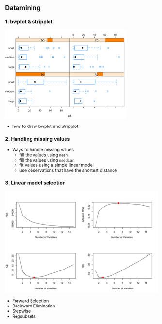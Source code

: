 ## Datamining

### 1. bwplot & stripplot
<p>
    <img src="png/stripplot.PNG" width="400" />
</p>  

* how to draw bwplot and stripplot 
    
### 2. Handling missing values
* Ways to handle missing values
    + fill the values using `mean`
    + fill the values using `meadian`
    + fit values using a simple linear model
    + use observations that have the shortest distance  
     
### 3. Linear model selection
<p>
   <img src="png/linear_model_selection.png" width="600" />
</p>

* Forward Selection
* Backward Elimination
* Stepwise
* Regsubsets
